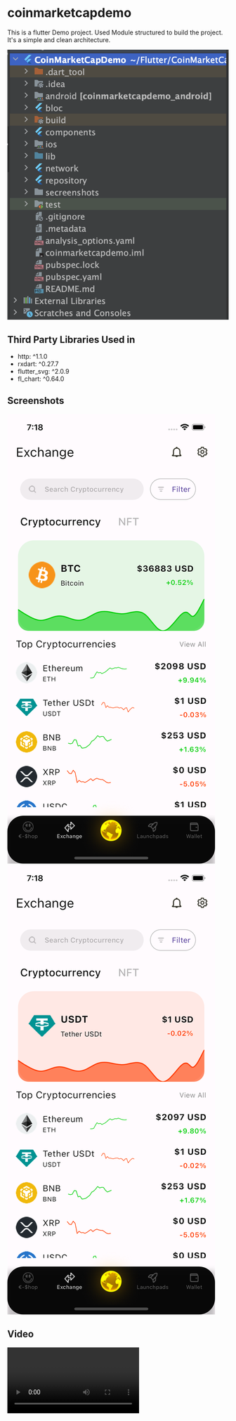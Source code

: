 # coinmarketcapdemo

This is a flutter Demo project. Used Module structured to build the project. It's a simple and clean
architecture.

![](secreenshots/3.png)

## Third Party Libraries Used in

- http: ^1.1.0
- rxdart: ^0.27.7
- flutter_svg: ^2.0.9
- fl_chart: ^0.64.0

## Screenshots

![](secreenshots/1.png) ![](secreenshots/2.png)

## Video

![](secreenshots/video.mp4)

